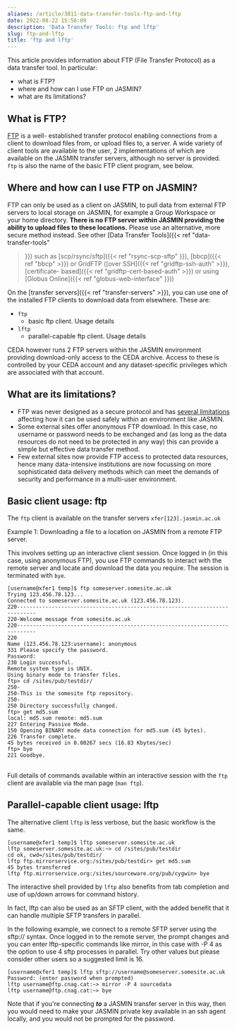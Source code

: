 ```yaml
---
aliases: /article/3811-data-transfer-tools-ftp-and-lftp
date: 2022-08-22 15:56:09
description: 'Data Transfer Tools: ftp and lftp'
slug: ftp-and-lftp
title: 'ftp and lftp'
---
```


This article provides information about FTP (File Transfer Protocol) as a data
transfer tool. In particular:

  * what is FTP?
  * where and how can I use FTP on JASMIN?
  * what are its limitations?

## What is FTP?

[FTP](https://en.wikipedia.org/wiki/File_Transfer_Protocol) is a well-
established transfer protocol enabling connections from a client to download
files from, or upload files to, a server. A wide variety of client tools are
available to the user, 2 implementations of which are available on the JASMIN
transfer servers, although no server is provided. `ftp` is also the name of
the basic FTP client program, see below.

## Where and how can I use FTP on JASMIN?

FTP can only be used as a client on JASMIN, to pull data from external FTP
servers to local storage on JASMIN, for example a Group Workspace or your home
directory. **There is no FTP server within JASMIN providing the ability to
upload files to these locations.** Please use an alternative, more secure
method instead. See other [Data Transfer Tools]({{< ref "data-transfer-tools"
>}}) such as [scp/rsync/sftp]({{< ref "rsync-scp-sftp"
>}}), [bbcp]({{< ref "bbcp" >}}) or GridFTP ([over
SSH]({{< ref "gridftp-ssh-auth" >}}), [certificate-
based]({{< ref "gridftp-cert-based-auth" >}}) or using
[Globus Online]({{< ref "globus-web-interface"
>}}))

On the [transfer servers]({{< ref "transfer-servers" >}}), you can use one of
the installed FTP clients to download data from elsewhere. These are:

  * `ftp`
    * basic ftp client. Usage details
  * `lftp`
    * parallel-capable ftp client. Usage details

CEDA however runs 2 FTP servers within the JASMIN environment providing
download-only access to the CEDA archive. Access to these is controlled by
your CEDA account and any dataset-specific privileges which are associated
with that account.

## What are its limitations?

  * FTP was never designed as a secure protocol and has [several limitations](https://en.wikipedia.org/wiki/File_Transfer_Protocol#Security) affecting how it can be used safely within an environment like JASMIN.
  * Some external sites offer anonymous FTP download. In this case, no username or password needs to be exchanged and (as long as the data resources do not need to be protected in any way) this can provide a simple but effective data transfer method.
  * Few external sites now provide FTP access to protected data resources, hence many data-intensive institutions are now focussing on more sophisticated data delivery methods which can meet the demands of security and performance in a multi-user environment.

## Basic client usage: ftp

The `ftp` client is available on the transfer servers `xfer[123].jasmin.ac.uk`

Example 1: Downloading a file to a location on JASMIN from a remote FTP
server.

This involves setting up an interactive client session. Once logged in (in
this case, using anonymous FTP), you use FTP commands to interact with the
remote server and locate and download the data you require. The session is
terminated with `bye`.

    
    
    [username@xfer1 temp]$ ftp someserver.somesite.ac.uk
    Trying 123.456.78.123...
    Connected to someserver.somesite.ac.uk (123.456.78.123).
    220----------------------------------------------------------------------------
    220-Welcome message from somesite.ac.uk
    220----------------------------------------------------------------------------
    220 
    Name (123.456.78.123:username): anonymous
    331 Please specify the password.
    Password:
    230 Login successful.
    Remote system type is UNIX.
    Using binary mode to transfer files.
    ftp> cd /sites/pub/testdir/
    250-
    250-This is the somesite ftp repository.
    250-
    250 Directory successfully changed.
    ftp> get md5.sum
    local: md5.sum remote: md5.sum
    227 Entering Passive Mode.
    150 Opening BINARY mode data connection for md5.sum (45 bytes).
    226 Transfer complete.
    45 bytes received in 0.00267 secs (16.83 Kbytes/sec)
    ftp> bye
    221 Goodbye.
    

##

##

##

Full details of commands available within an interactive session with the
`ftp` client are available via the man page (`man ftp`).

## Parallel-capable client usage: lftp

The alternative client `lftp` is less verbose, but the basic workflow is the
same.

    
    
    [username@xfer1 temp]$ lftp someserver.somesite.ac.uk
    lftp someserver.somesite.ac.uk:~> cd /sites/pub/testdir
    cd ok, cwd=/sites/pub/testdir/                 
    lftp ftp.mirrorservice.org:/sites/pub/testdir> get md5.sum
    45 bytes transferred                           
    lftp ftp.mirrorservice.org:/sites/sourceware.org/pub/cygwin> bye
    

The interactive shell provided by `lftp` also benefits from tab completion and
use of up/down arrows for command history.

In fact, lftp can also be used as an SFTP client, with the added benefit that
it can handle multiple SFTP transfers in parallel.

In the following example, we connect to a remote SFTP server using the sftp://
syntax. Once logged in to the remote server, the prompt changes and you can
enter lftp-specific commands like mirror, in this case with -P 4 as the option
to use 4 sftp processes in parallel. Try other values but please consider
other users so a suggested limit is 16.

    
    
    [username@xfer1 temp]$ lftp sftp://username@someserver.somesite.ac.uk
    Password: (enter password when prompted)
    lftp username@ftp.cnag.cat:~> mirror -P 4 sourcedata
    lftp username@ftp.cnag.cat:~> bye
    

Note that if you're connecting **_to_** a JASMIN transfer server in this way,
then you would need to make your JASMIN private key available in an ssh agent
locally, and you would not be prompted for the password.


